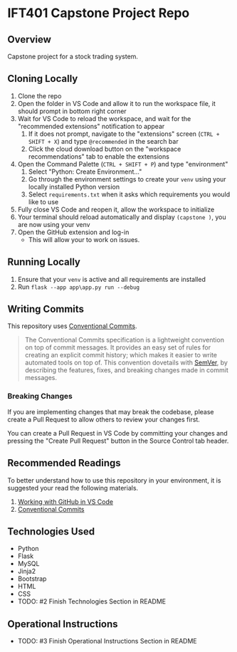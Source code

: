 # IFT401 Capstone Project Repo

## Overview

Capstone project for a stock trading system.

## Cloning Locally

1. Clone the repo
2. Open the folder in VS Code and allow it to run the workspace file, it should prompt in bottom right corner
3. Wait for VS Code to reload the workspace, and wait for the "recommended extensions" notification to appear
    1. If it does not prompt, navigate to the "extensions" screen (`CTRL + SHIFT + X`) and type `@recommended` in the search bar
    2. Click the cloud download button on the "workspace recommendations" tab to enable the extensions
4. Open the Command Palette (`CTRL + SHIFT + P`) and type "environment"
    1. Select "Python: Create Environment..."
    2. Go through the environment settings to create your `venv` using your locally installed Python version
    3. Select `requirements.txt` when it asks which requirements you would like to use
5. Fully close VS Code and reopen it, allow the workspace to initialize
6. Your terminal should reload automatically and display `(capstone )`, you are now using your venv
7. Open the GitHub extension and log-in
    - This will allow your to work on issues.

## Running Locally

1. Ensure that your `venv` is active and all requirements are installed
2. Run `flask --app app\app.py run --debug`

## Writing Commits

This repository uses [Conventional Commits](https://www.conventionalcommits.org/en/v1.0.0/#summary).

> The Conventional Commits specification is a lightweight convention on top of commit messages. It provides an easy set of rules for creating an explicit commit history; which makes it easier to write automated tools on top of. This convention dovetails with [SemVer](http://semver.org/), by describing the features, fixes, and breaking changes made in commit messages.

### Breaking Changes

If you are implementing changes that may break the codebase, please create a Pull Request to allow others to review your changes first.

You can create a Pull Request in VS Code by committing your changes and pressing the "Create Pull Request" button in the Source Control tab header.

## Recommended Readings

To better understand how to use this repository in your environment, it is suggested your read the following materials.

1. [Working with GitHub in VS Code](https://code.visualstudio.com/docs/sourcecontrol/github)
2. [Conventional Commits](https://www.conventionalcommits.org/en/v1.0.0/#summary)

## Technologies Used

- Python
- Flask
- MySQL
- Jinja2
- Bootstrap
- HTML
- CSS
- TODO: #2 Finish Technologies Section in README

## Operational Instructions

- TODO: #3 Finish Operational Instructions Section in README
